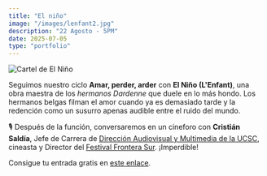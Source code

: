 ```yaml
---
title: "El niño"
image: "/images/lenfant2.jpg"
description: "22 Agosto - 5PM"
date: 2025-07-05
type: "portfolio"
---
```


![Cartel de El Niño](/images/lenfant2.jpg)

Seguimos nuestro ciclo **Amar, perder, arder** con **El Niño (L'Enfant)**, una obra maestra de los *hermanos Dardenne* que duele en lo más hondo. Los hermanos belgas filman el amor cuando ya es demasiado tarde y la redención como un susurro apenas audible entre el ruido del mundo.

🎙️ Después de la función, conversaremos en un cineforo con **Cristián Saldía**, Jefe de Carrera de [Dirección Audiovisual y Multimedia de la UCSC](https://sociales.ucsc.cl/en/autoridades/mg-cristian-saldia-ramirez/), cineasta y Director del [Festival Frontera Sur](https://www.instagram.com/fronterasurfestival). ¡Imperdible!

Consigue tu entrada gratis en [este enlace](https://www.eventbrite.cl/e/cineclub-fi-udec-el-nino-lenfant-proyeccion-cineforo-tickets-1486637114629).